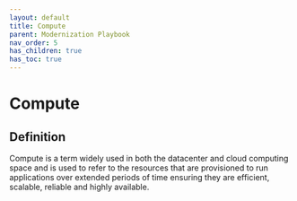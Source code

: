 ```yaml
---
layout: default
title: Compute
parent: Modernization Playbook
nav_order: 5
has_children: true
has_toc: true
---
```


# Compute

## Definition

  Compute is a term widely used in both the datacenter and cloud computing space and is used to refer to the resources that are provisioned to run applications over extended periods of time ensuring they are efficient, scalable, reliable and highly available. 